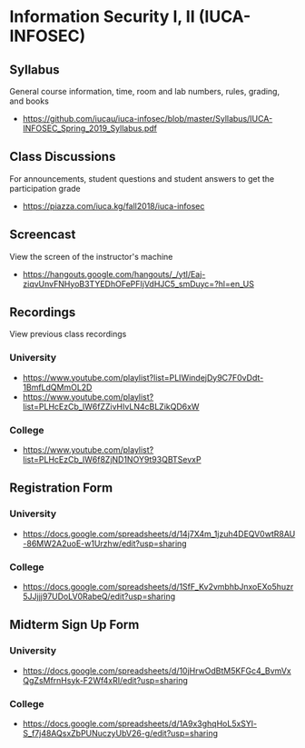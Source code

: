 # Information Security I, II (IUCA-INFOSEC)

## Syllabus

General course information, time, room and lab numbers, rules, grading, and
books

* <https://github.com/iucau/iuca-infosec/blob/master/Syllabus/IUCA-INFOSEC_Spring_2019_Syllabus.pdf>

## Class Discussions

For announcements, student questions and student answers to get the
participation grade

* <https://piazza.com/iuca.kg/fall2018/iuca-infosec>

## Screencast

View the screen of the instructor's machine

* <https://hangouts.google.com/hangouts/_/ytl/Eaj-ziqvUnvFNHyoB3TYEDhOFePFIjVdHJC5_smDuyc=?hl=en_US>

## Recordings

View previous class recordings

### University

* <https://www.youtube.com/playlist?list=PLIWindejDy9C7F0vDdt-1BmfLdQMmOL2D>
* <https://www.youtube.com/playlist?list=PLHcEzCb_lW6fZZivHIvLN4cBLZikQD6xW>

### College

* <https://www.youtube.com/playlist?list=PLHcEzCb_lW6f8ZjND1NOY9t93QBTSevxP>

## Registration Form

### University

* <https://docs.google.com/spreadsheets/d/14j7X4m_1jzuh4DEQV0wtR8AU-86MW2A2uoE-w1Urzhw/edit?usp=sharing>

### College

* <https://docs.google.com/spreadsheets/d/1SfF_Kv2vmbhbJnxoEXo5huzr5JJjjj97UDoLV0RabeQ/edit?usp=sharing>

## Midterm Sign Up Form

### University

* <https://docs.google.com/spreadsheets/d/10jHrwOdBtM5KFGc4_BvmVxQgZsMfrnHsyk-F2Wf4xRI/edit?usp=sharing>

### College

* <https://docs.google.com/spreadsheets/d/1A9x3ghqHoL5xSYl-S_f7j48AQsxZbPUNuczyUbV26-g/edit?usp=sharing>

